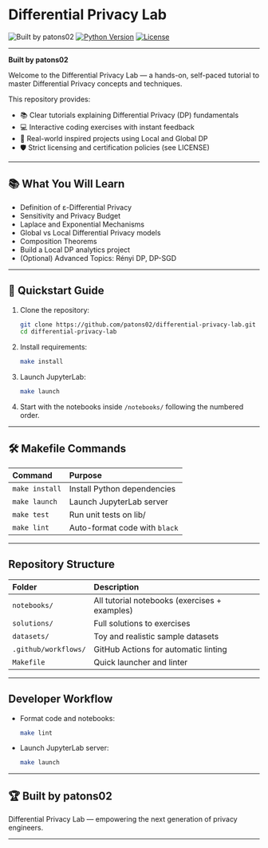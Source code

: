 # Differential Privacy Lab

![Built by patons02](https://img.shields.io/badge/Built%20by-patons02-brightgreen)
[![Python Version](https://img.shields.io/badge/python-3.10%2B-blue)](https://www.python.org/)
[![License](https://img.shields.io/badge/license-Restricted-lightgrey)](LICENSE)

---
**Built by patons02**

Welcome to the Differential Privacy Lab — a hands-on, self-paced tutorial to master Differential Privacy concepts and techniques.

This repository provides:
- 📚 Clear tutorials explaining Differential Privacy (DP) fundamentals
- 💻 Interactive coding exercises with instant feedback
- 🧪 Real-world inspired projects using Local and Global DP
- 🛡️ Strict licensing and certification policies (see LICENSE)

---

## 📚 What You Will Learn
- Definition of ε-Differential Privacy
- Sensitivity and Privacy Budget
- Laplace and Exponential Mechanisms
- Global vs Local Differential Privacy models
- Composition Theorems
- Build a Local DP analytics project
- (Optional) Advanced Topics: Rényi DP, DP-SGD

---

## 🚀 Quickstart Guide

1. Clone the repository:

    ```bash
    git clone https://github.com/patons02/differential-privacy-lab.git
    cd differential-privacy-lab
    ```

2. Install requirements:

    ```bash
    make install
    ```

3. Launch JupyterLab:

    ```bash
    make launch
    ```

4. Start with the notebooks inside `/notebooks/` following the numbered order.

---

## 🛠️ Makefile Commands

| Command | Purpose |
|:--------|:--------|
| `make install` | Install Python dependencies |
| `make launch` | Launch JupyterLab server |
| `make test` | Run unit tests on lib/ |
| `make lint` | Auto-format code with `black` |

---

## Repository Structure

| Folder | Description |
|:-------|:------------|
| `notebooks/` | All tutorial notebooks (exercises + examples) |
| `solutions/` | Full solutions to exercises |
| `datasets/` | Toy and realistic sample datasets |
| `.github/workflows/` | GitHub Actions for automatic linting |
| `Makefile` | Quick launcher and linter |

---

## Developer Workflow

- Format code and notebooks:
  ```bash
  make lint
  ```
- Launch JupyterLab server:
  ```bash
  make launch
  ```

---

## 🏆 Built by patons02
Differential Privacy Lab — empowering the next generation of privacy engineers.

---

